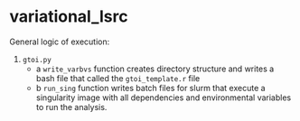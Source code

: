 # variational_lsrc

General logic of execution:
  1. `gtoi.py` 
      * a `write_varbvs` function creates directory structure and writes a bash file that called the `gtoi_template.r` file
      * b `run_sing` function writes batch files for slurm that execute a singularity image with all dependencies and environmental variables to run the analysis. 

